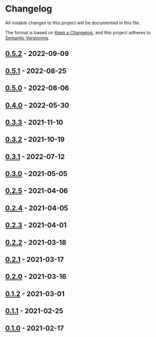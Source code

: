 # Changelog

All notable changes to this project will be documented in this file.

The format is based on [Keep a Changelog][web-changelog],
and this project adheres to [Semantic Versioning][web-semver].


## [0.5.2][changes-0.5.2] - 2022-09-09

## [0.5.1][changes-0.5.1] - 2022-08-25

## [0.5.0][changes-0.5.0] - 2022-08-06

## [0.4.0][changes-0.4.0] - 2022-05-30

## [0.3.3][changes-0.3.3] - 2021-11-10

## [0.3.2][changes-0.3.2] - 2021-10-19

## [0.3.1][changes-0.3.1] - 2022-07-12

## [0.3.0][changes-0.3.0] - 2021-05-05

## [0.2.5][changes-0.2.5] - 2021-04-06

## [0.2.4][changes-0.2.4] - 2021-04-05

## [0.2.3][changes-0.2.3] - 2021-04-01

## [0.2.2][changes-0.2.2] - 2021-03-18

## [0.2.1][changes-0.2.1] - 2021-03-17

## [0.2.0][changes-0.2.0] - 2021-03-16

## [0.1.2][changes-0.1.2] - 2021-03-01

## [0.1.1][changes-0.1.1] - 2021-02-25

## [0.1.0][changes-0.1.0] - 2021-02-17


[changes-0.5.2]: https://github.com/dialect-map/dialect-map-io/compare/v0.5.1...v0.5.2
[changes-0.5.1]: https://github.com/dialect-map/dialect-map-io/compare/v0.5.0...v0.5.1
[changes-0.5.0]: https://github.com/dialect-map/dialect-map-io/compare/v0.4.0...v0.5.0
[changes-0.4.0]: https://github.com/dialect-map/dialect-map-io/compare/v0.3.3...v0.4.0
[changes-0.3.3]: https://github.com/dialect-map/dialect-map-io/compare/v0.3.2...v0.3.3
[changes-0.3.2]: https://github.com/dialect-map/dialect-map-io/compare/v0.3.1...v0.3.2
[changes-0.3.1]: https://github.com/dialect-map/dialect-map-io/compare/v0.3.0...v0.3.1
[changes-0.3.0]: https://github.com/dialect-map/dialect-map-io/compare/v0.2.5...v0.3.0
[changes-0.2.5]: https://github.com/dialect-map/dialect-map-io/compare/v0.2.4...v0.2.5
[changes-0.2.4]: https://github.com/dialect-map/dialect-map-io/compare/v0.2.3...v0.2.4
[changes-0.2.3]: https://github.com/dialect-map/dialect-map-io/compare/v0.2.2...v0.2.3
[changes-0.2.2]: https://github.com/dialect-map/dialect-map-io/compare/v0.2.1...v0.2.2
[changes-0.2.1]: https://github.com/dialect-map/dialect-map-io/compare/v0.2.0...v0.2.1
[changes-0.2.0]: https://github.com/dialect-map/dialect-map-io/compare/v0.1.2...v0.2.0
[changes-0.1.2]: https://github.com/dialect-map/dialect-map-io/compare/v0.1.1...v0.1.2
[changes-0.1.1]: https://github.com/dialect-map/dialect-map-io/compare/v0.1.0...v0.1.1
[changes-0.1.0]: https://github.com/dialect-map/dialect-map-io/releases/tag/v0.1.0

[web-changelog]: https://keepachangelog.com/en/1.0.0/
[web-semver]: https://semver.org/spec/v2.0.0.html
